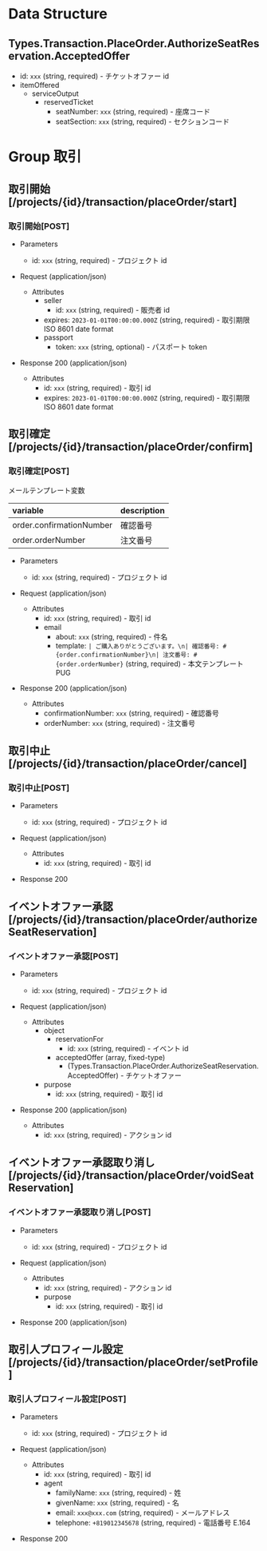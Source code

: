 # Data Structure

## Types.Transaction.PlaceOrder.AuthorizeSeatReservation.AcceptedOffer

-   id: `xxx` (string, required) - チケットオファー id
-   itemOffered
    -   serviceOutput
        -   reservedTicket
            -   seatNumber: `xxx` (string, required) - 座席コード
            -   seatSection: `xxx` (string, required) - セクションコード

# Group 取引

## 取引開始 [/projects/{id}/transaction/placeOrder/start]

### 取引開始[POST]

-   Parameters

    -   id: `xxx` (string, required) - プロジェクト id

-   Request (application/json)

    -   Attributes
        -   seller
            -   id: `xxx` (string, required) - 販売者 id
        -   expires: `2023-01-01T00:00:00.000Z` (string, required) - 取引期限 ISO 8601 date format
        -   passport
            -   token: `xxx` (string, optional) - パスポート token

-   Response 200 (application/json)

    -   Attributes
        -   id: `xxx` (string, required) - 取引 id
        -   expires: `2023-01-01T00:00:00.000Z` (string, required) - 取引期限 ISO 8601 date format

<!-- include(../../../response/400.md) -->

## 取引確定 [/projects/{id}/transaction/placeOrder/confirm]

### 取引確定[POST]

メールテンプレート変数

| variable                 | description |
| :----------------------- | :---------- |
| order.confirmationNumber | 確認番号    |
| order.orderNumber        | 注文番号    |

-   Parameters

    -   id: `xxx` (string, required) - プロジェクト id

-   Request (application/json)

    -   Attributes
        -   id: `xxx` (string, required) - 取引 id
        -   email
            -   about: `xxx` (string, required) - 件名
            -   template: `| ご購入ありがとうございます。\n| 確認番号: #{order.confirmationNumber}\n| 注文番号: #{order.orderNumber}` (string, required) - 本文テンプレート PUG

-   Response 200 (application/json)

    -   Attributes
        -   confirmationNumber: `xxx` (string, required) - 確認番号
        -   orderNumber: `xxx` (string, required) - 注文番号

<!-- include(../../../response/400.md) -->



## 取引中止 [/projects/{id}/transaction/placeOrder/cancel]

### 取引中止[POST]

-   Parameters

    -   id: `xxx` (string, required) - プロジェクト id

-   Request (application/json)

    -   Attributes
        -   id: `xxx` (string, required) - 取引 id

-   Response 200

## イベントオファー承認 [/projects/{id}/transaction/placeOrder/authorizeSeatReservation]

### イベントオファー承認[POST]

-   Parameters

    -   id: `xxx` (string, required) - プロジェクト id

-   Request (application/json)

    -   Attributes
        -   object
            -   reservationFor
                -   id: `xxx` (string, required) - イベント id
            -   acceptedOffer (array, fixed-type)
                -   (Types.Transaction.PlaceOrder.AuthorizeSeatReservation.AcceptedOffer) - チケットオファー
        -   purpose
            -   id: `xxx` (string, required) - 取引 id

-   Response 200 (application/json)

    -   Attributes
        -   id: `xxx` (string, required) - アクション id

<!-- include(../../../response/400.md) -->

## イベントオファー承認取り消し [/projects/{id}/transaction/placeOrder/voidSeatReservation]

### イベントオファー承認取り消し[POST]

-   Parameters

    -   id: `xxx` (string, required) - プロジェクト id

-   Request (application/json)

    -   Attributes
        -   id: `xxx` (string, required) - アクション id
        -   purpose
            -   id: `xxx` (string, required) - 取引 id

-   Response 200 (application/json)

<!-- include(../../../response/400.md) -->

## 取引人プロフィール設定 [/projects/{id}/transaction/placeOrder/setProfile]

### 取引人プロフィール設定[POST]

-   Parameters

    -   id: `xxx` (string, required) - プロジェクト id

-   Request (application/json)

    -   Attributes
        -   id: `xxx` (string, required) - 取引 id
        -   agent
            -   familyName: `xxx` (string, required) - 姓
            -   givenName: `xxx` (string, required) - 名
            -   email: `xxx@xxx.com` (string, required) - メールアドレス
            -   telephone: `+819012345678` (string, required) - 電話番号 E.164

-   Response 200

<!-- include(../../../response/400.md) -->
